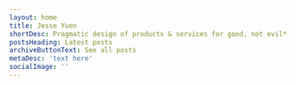 ```yaml
---
layout: home
title: Jesse Yuen
shortDesc: Pragmatic design of products & services for good, not evil*
postsHeading: Latest posts
archiveButtonText: See all posts
metaDesc: 'text here'
socialImage: ''
---
```

